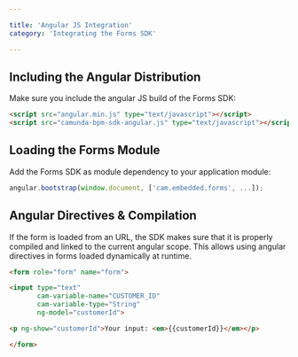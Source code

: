 ```yaml
---

title: 'Angular JS Integration'
category: 'Integrating the Forms SDK'

---
```


## Including the Angular Distribution

Make sure you include the angular JS build of the Forms SDK:

```html
<script src="angular.min.js" type="text/javascript"></script>
<script src="camunda-bpm-sdk-angular.js" type="text/javascript"></script>
```

## Loading the Forms Module

Add the Forms SDK as module dependency to your application
module:

```javascript
angular.bootstrap(window.document, ['cam.embedded.forms', ...]);
```


## Angular Directives & Compilation

If the form is loaded from an URL, the SDK makes sure that it is properly compiled and linked to the current angular scope. This allows using angular directives in forms loaded dynamically at runtime.

```html
<form role="form" name="form">

<input type="text"
       cam-variable-name="CUSTOMER_ID"
       cam-variable-type="String"
       ng-model="customerId">

<p ng-show="customerId">Your input: <em>{{customerId}}</em></p>

</form>
```
